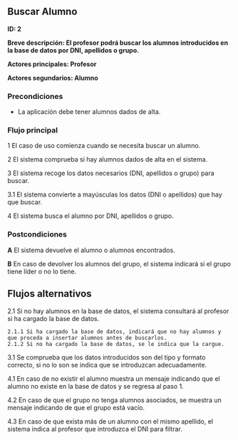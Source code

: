 
## Buscar Alumno

**ID: 2**

**Breve descripción: El profesor podrá buscar los alumnos introducidos en la base de datos por DNI, apellidos o grupo.** 

**Actores principales: Profesor**

**Actores segundarios: Alumno**

### Precondiciones

* La aplicación debe tener alumnos dados de alta.

### Flujo principal

1 El caso de uso comienza cuando se necesita buscar un alumno.

2 El sistema comprueba si hay alumnos dados de alta en el sistema. 

3 El sistema recoge los datos necesarios (DNI, apellidos o grupo) para buscar.

3.1 El sistema convierte a mayúsculas los datos (DNI o apellidos) que hay que buscar.

4 El sistema busca el alumno por DNI, apellidos o grupo.

### Postcondiciones

**A** El sistema devuelve el alumno o alumnos encontrados.

**B** En caso de devolver los alumnos del grupo, el sistema indicará si el grupo tiene líder o no lo tiene.
 
## Flujos alternativos

2.1 Si no hay alumnos en la base de datos, el sistema consultará al profesor si ha cargado la base de datos.

    2.1.1 Si ha cargado la base de datos, indicará que no hay alumnos y que proceda a insertar alumnos antes de buscarlos.
    2.1.2 Si no ha cargado la base de datos, se le indica que la cargue.

3.1 Se comprueba que los datos introducidos son del tipo y formato correcto, si no lo son se indica que se introduzcan adecuadamente.

4.1 En caso de no existir el alumno muestra un mensaje indicando que el alumno no existe en la base de datos y se regresa al paso 1.

4.2 En caso de que el grupo no tenga alumnos asociados, se muestra un mensaje indicando de que el grupo está vacío.

4.3 En caso de que exista más de un alumno con el mismo apellido, el sistema indica al profesor que introduzca el DNI para filtrar.
